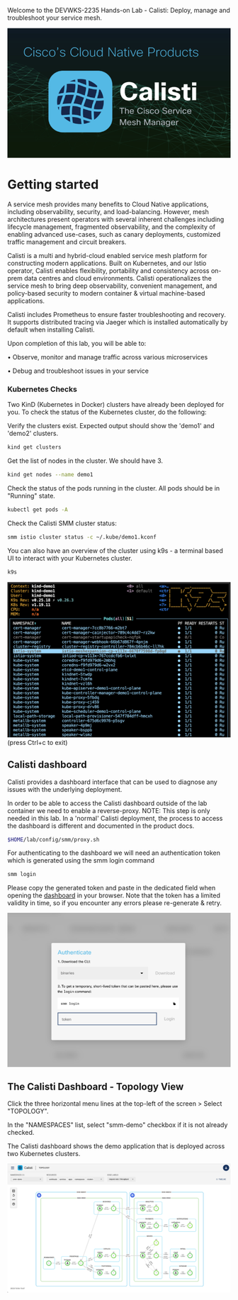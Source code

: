 

Welcome to the DEVWKS-2235 Hands-on Lab - Calisti: Deploy, manage and troubleshoot your service mesh.

![calisti](images/1_0.png)

# Getting started

A service mesh provides many benefits to Cloud Native applications, including observability, security, and load-balancing. However, mesh architectures present operators with several inherent challenges including lifecycle management, fragmented observability, and the complexity of enabling advanced use-cases, such as canary deployments, customized traffic management and circuit breakers.

Calisti is a multi and hybrid-cloud enabled service mesh platform for constructing modern applications. Built on Kubernetes, and our Istio operator, Calisti enables flexibility, portability and consistency across on-prem data centres and cloud environments. Calisti operationalizes the service mesh to bring deep observability, convenient management, and policy-based security to modern container & virtual machine-based applications.

Calisti includes Prometheus to ensure faster troubleshooting and recovery. It supports distributed tracing via Jaeger which is installed automatically by default when installing Calisti. 

Upon completion of this lab, you will be able to: 

•	Observe, monitor and manage traffic across various microservices

•	Debug and troubleshoot issues in your service

### Kubernetes Checks

Two KinD (Kubernetes in Docker) clusters have already been deployed for you. To check the status of the Kubernetes cluster, do the following:

Verify the clusters exist.  Expected output should show the 'demo1' and 'demo2' clusters.

```bash
kind get clusters
```
Get the list of nodes in the cluster. We should have 3.

```bash
kind get nodes --name demo1
```

Check the status of the pods running in the cluster.  All pods should be in "Running" state.

```bash
kubectl get pods -A
```

Check the Calisti SMM cluster status:

```bash
smm istio cluster status -c ~/.kube/demo1.kconf
```

You can also have an overview of the cluster using k9s - a terminal based UI to interact with your Kubernetes cluster.

```bash
k9s
```

![k9s 1](images/k9s_1.png)
(press Ctrl+c to exit)

## Calisti dashboard

Calisti provides a dashboard interface that can be used to diagnose any issues with the underlying deployment.

In order to be able to access the Calisti dashboard outside of the lab container we need to enable a reverse-proxy. NOTE: This step is only needed in this lab. In a 'normal' Calisti deployment, the process to access the dashboard is different and documented in the product docs. 
```bash
$HOME/lab/config/smm/proxy.sh
```

For authenticating to the dashboard we will need an authentication token which is generated using the smm login command

```bash
smm login
```

Please copy the generated token and paste in the dedicated field when opening the [dashboard](http://location.hostname:8080) in your browser. Note that the token has a limited validity in time, so if you encounter any errors please re-generate & retry.

![calisti dashboard login](images/dashboard_login.png)

## The Calisti Dashboard - Topology View

Click the three horizontal menu lines at the top-left of the screen > Select "TOPOLOGY".

In the "NAMESPACES" list, select "smm-demo" checkbox if it is not already checked.

The Calisti dashboard shows the demo application that is deployed across two Kubernetes clusters.


![calisti dashboard 1](images/m1_3.png)


